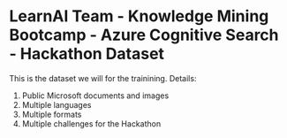 # LearnAI Team - Knowledge Mining Bootcamp - Azure Cognitive Search - Hackathon Dataset

This is the dataset we will for the trainining. Details:

1. Public Microsoft documents and images
1. Multiple languages
1. Multiple formats
1. Multiple challenges for the Hackathon